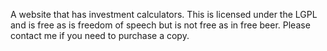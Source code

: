 A website that has investment calculators. This is licensed under the LGPL and is free as is freedom of speech but is not free as in free beer. Please contact me if you need to purchase a copy.